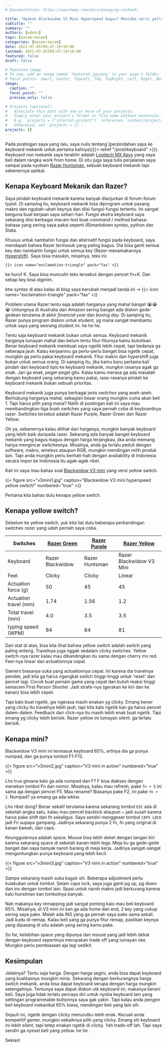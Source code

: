 ```yaml
---
# Documentation: https://wowchemy.com/docs/managing-content/

title: "Apakah Blackwidow V3 Mini Hyperspeed bagus? Mencoba versi yellow switch!"
subtitle: ""
summary: ""
authors: [admin]
tags: [macem-macem]
categories: [macem-macem]
date: 2021-07-05T09:47:19+10:00
lastmod: 2021-07-05T09:47:19+10:00
featured: false
draft: false

# Featured image
# To use, add an image named `featured.jpg/png` to your page's folder.
# Focal points: Smart, Center, TopLeft, Top, TopRight, Left, Right, BottomLeft, Bottom, BottomRight.
image:
  caption: ""
  focal_point: ""
  preview_only: false

# Projects (optional).
#   Associate this post with one or more of your projects.
#   Simply enter your project's folder or file name without extension.
#   E.g. `projects = ["internal-project"]` references `content/project/deep-learning/index.md`.
#   Otherwise, set `projects = []`.
projects: []
---
```


Pada postingan saya yang lalu, saya nulis tentang [perpindahan saya ke keyboard mekanik untuk pertama kalinya]({{< relref "/post/keyboard" >}}). Keyboard non mekanik saya terakhir adalah [Logitech MX Keys](https://www.logitech.com/en-au/products/keyboards/mx-keys-wireless-keyboard.920-009418.html) yang saya beli dalam rangka work from home. Di situ juga saya tulis perjalanan saya sampai pada nyobain [Razer Huntsman](https://www2.razer.com/au-en/gaming-keyboards-keypads/razer-huntsman), sebuah keyboard mekanik tapi sebenernya optikal.

## Kenapa Keyboard Mekanik dan Razer?

Saya pindah keyboard mekanik karena banyak dianjurkan di forum-forum typist. Di samping itu, keyboard mekanik bisa diprogram untuk pasang makro dan ngubah-ubah keynya dan diisi fungsi-fungsi tertentu. Ini sangat berguna buat kerjaan saya sehari-hari. Fungsi ekstra keyboard saya sekarang diisi berbagai macam _text_ buat _command_ / _method_ bahasa-bahasa yang sering saya pakai seperti _(R)markdown syntax_, python dan Stata.

Khusus untuk nambahin fungsi dan alternatif fungsi pada keyboard, saya mendapati bahwa Razer termasuk yang paling bagus. Dia bisa ganti semua key dan nambahin fungsi untuk semua key (Razer menamakannya [Hypershift](https://insider.razer.com/index.php?threads/what-exactly-is-hypershift.33117/)). Saya bisa masukin, misalnya, teks ini:

```
{{< icon name="exclamation-triangle" pack="fas" >}}
```
ke huruf K. Saya bisa munculin teks tersebut dengan pencet fn+K. Dan setiap key bisa diginiin.

btw _syntax_ di atas kalau di blog saya berubah menjadi tanda ini -> {{< icon name="exclamation-triangle" pack="fas" >}}

Problem utama Razer tentu saja adalah harganya yang mahal banget 😭😭😭 Untungnya di Australia dan Amazon sering banget ada diskon gede-gedean terutama di akhir _financial year_ dan _boxing day_. Di samping itu, Razer punya program diskon untuk student, yg mana sangat membantu untuk saya yang seorang student ini. he he he.

Tentu saja keyboard mekanik bukan untuk semua. Keyboard mekanik harganya lumayan mahal dan belum tentu fitur-fiturnya kamu butuhkan. Benar keyboard mekanik membuat saya ngetik lebih cepat, tapi bedanya ga seberapa jauh.  Kalau kerjaanmu ga perlu-perlu banget bisa ngetik cepat, mungkin ga perlu pakai keyboard mekanik. Fitur makro dan hypershift juga bukan untuk semua orang. Di samping itu, jika kamu baru pertama kali pindah dari keyboard tipis ke keyboard mekanik, mungkin rasanya agak ga enak. Jari ga enak, pegel-pegel gitu. Kalau kamu merasa ga ada masalah dengan keyboard yang sekarang kamu pakai, rasa-rasanya pindah ke keyboard mekanik bukan sebuah prioritas.

Keyboard mekanik juga punya berbagai jenis _switches_ yang aneh-aneh. Berhubung harganya mahal, sebagian besar orang mungkin cuma akan beli 1. Tapi harus pilih yang mana? Nahh di postingan kali ini saya mau membandingkan tiga buah switches yang saya pernah coba di keyboardnya razer. Switches tersebut adalah Razer Purple, Razer Green dan Razer Yellow.

Oh ya, sebenernya kalau dilihat dari harganya, mungkin banyak keyboard yang lebih baik daripada razer. Sekarang ada banyak banget keyboard mekanik yang bagus-bagus dengan harga terjangkau, jika anda memang hanya mengincar switchesnya. Misalnya, anda ga terlalu peduli dengan software, makro, wireless ataupun RGB, mungkin mendingan milih produk lain. Tapi anda mungkin perlu berhati-hati dengan availability di Indonesia secara impor ke Indonesia itu agak-agak ribet.

Kali ini saya mau bahas soal [Blackwidow V3 mini](https://www.google.com/url?sa=t&rct=j&q=&esrc=s&source=web&cd=&cad=rja&uact=8&ved=2ahUKEwiet_f09NzxAhUdyzgGHa-7DMgQFnoECAIQAA&url=https%3A%2F%2Fwww2.razer.com%2Fau-en%2Fstore%2Frazer-blackwidow-v3-mini-hyperspeed&usg=AOvVaw1esvYYHL2PSA_pgo2JVxJF) yang versi yellow switch.

{{< figure src="v3mini1.jpg" caption="Blackwidow V3 mini hyperspeed yellow switch!" numbered="true" >}}

Pertama kita bahas dulu kenapa yellow switch.

## Kenapa yellow switch?

Sebelum ke yellow switch, yuk kita liat dulu beberapa perbandingan switches razer yang udah pernah saya coba.

| Switches | [Razer Green](https://www2.razer.com/au-en/razer-mechanical-switches) | [Razer Purple](https://www2.razer.com/au-en/razer-optical-switch) | [Razer Yellow](https://www.razer.com/eu-en/razer-mechanical-switches) |
| -------- | ----------- | ------------ | ------------ |
| Keyboard | Razer Blackwidow | Razer Huntsman | Razer Blackwidow V3 Mini |
| Feel | Clicky | Clicky | Linear |
| Actuation force (g) | 50 | 45 | 45 |
| Actuation travel (mm) | 1.74 | 1.56 | 1.2 |
| Total travel (mm) | 4.0 | 3.5 | 3.5 |
| typing speed (WPM) | 84 | 84 | 81 |

Dari stat di atas, bisa kita lihat bahwa yellow switch adalah switch yang paling enteng. Travelnya juga nggak sedalam clicky switches. Yellow switch-nya razer kalau mau dibandingkan itu sama dengan cherry mx red. Feel-nya linear dan actuationnya cepat.

Gamers biasanya suka yang actuationnya cepat. Ini karena dia travelnya pendek, jadi kita ga harus ngangkat switch tinggi-tinggi untuk 'reset' dan pencet lagi. Cocok buat pemain game yang cepat dan butuh reaksi tinggi semacem First Person Shooter. Jadi strafe-nya (gerakan ke kiri dan ke kanan) bisa lebih cepet.

Tapi kalo buat ngetik, gw ngerasa masih enakan yg clicky. Emang bener yang clicky itu travelnya lebih jauh, tapi kita kalo ngetik kan ga harus pencet dalem-dalem. Feedback dari click-nya itu masih lebih enak buat ngetik. Tapi emang yg clicky lebih berisik. Razer yellow ini lumayan silent. ga terlalu berisik.

## Kenapa mini?

Blackwidow V3 mini ini termasuk keyboard 65%, artinya dia ga punya numpad, dan ga punya tombol F1-F12.

{{< figure src="v3mini2.jpg" caption="V3 mini in action" numbered="true" >}}

Lho trus gimana kalo ga ada numpad dan F? F bisa diakses dengan menekan tombol Fn dan nomor. Misalnya, kalau mau refresh, pake `fn + 5` ini sama aja dengan pencet F5. Mau rename? Biasanya pake F2, ini pake `fn + 2`. Numpad? ya emang ga ada wkkw.

Lho ribet dong? Benar sekali! terutama karena sekarang tombol `ESC` ada di sebelah angka satu, kalau mau pencet backtick ataupun ~ jadi susah karena harus pake shift dan fn sekaligus. Saya sendiri menggeser tombol `CAPS LOCK` jadi Fn supaya gampang. Jadinya sekarang punya 2 fn, fn yang original di kanan bawah, dan caps.

Keunggulannya adalah space. Mouse bisa lebih deket dengan tangan kiri karena sekarang space di sebelah kanan lebih lega. Meja ku ga gede-gede banget dan saya banyak naroh barang di meja kerja. Jadinya sangat-sangat menguntungkan punya keyboard yang lebih kecil.

{{< figure src="v3mini3.jpg" caption="V3 mini in action" numbered="true" >}}

Sampe sekarang masih suka kagok sih. Beberapa adjustment perlu kulakukan untuk tombol. Selain caps lock, saya juga ganti pg up, pg down dan ins dengan tombol lain. Spasi untuk naroh makro jadi berkurang karena kalo hunstman kan tombolnya banyak.

Nah makanya key remapping jadi sangat penting kalo mau beli keyboard 65%. Misalnya, di V3 mini ini kan ga ada home dan end, 2 key yang cukup sering saya pake. Malah ada INS yang ga pernah saya pake sama sekali. Jadi kudu di-remap. Kalau beli yang ga punya fitur remap, pastikan keynya yang dipasang di situ adalah yang sering kamu pake.

So far, kelebihan space yang dipunya dan mouse yang jadi lebih dekat dengan keyboard sepertinya merupakan trade off yang lumayan oke. Mungkin perlu pembiasaan aja lagi sedikit.

## Kesimpulan

Jeleknya? Tentu saja harga. Dengan harga segini, anda bisa dapat keyboard yang kualitasnya mungkin mirip. Sekarang dengan berkurangnya harga switch mekanik, anda bisa dapat keyboard serupa dengan harga mungkin setengahnya. Tentunya saya dapat diskon utk keyboard ini, makanya berani beli. Saya juga tidak terlalu percaya diri untuk nyoba keyboard lain yang settingan programmable buttonnya saya gak yakin. Tapi kalau anda pengen beli keyboard mekanikal 65% biasa, mendingan beli yang lain sih.

Sejauh ini, ngetik dengan clicky menurutku lebih enak. Kecuali anda kompetitif gamer, mungkin sebaiknya pilih yang clicky. Emang sih keyboard ini lebih silent, tapi tetep enakan ngetik di clicky. Yah trade-off lah. Tapi saya sendiri ga nyesel beli yang yellow. he he .

Sekian! 